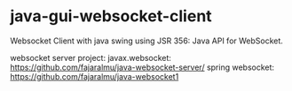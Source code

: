 # java-gui-websocket-client
Websocket Client with java swing using JSR 356: Java API for WebSocket.

websocket server project: 
javax.websocket: https://github.com/fajaralmu/java-websocket-server/ 
spring websocket: https://github.com/fajaralmu/java-websocket1
